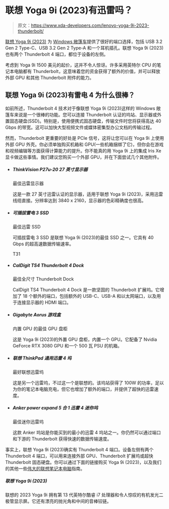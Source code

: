 # 联想 Yoga 9i (2023)有迅雷吗？

> 原文：<https://www.xda-developers.com/lenovo-yoga-9i-2023-thunderbolt/>

[联想 Yoga 9i (2023)](https://www.xda-developers.com/lenovo-yoga-9i-2023/) 为 [Windows 敞篷车](https://www.xda-developers.com/best-convertible-laptops/)提供了很好的端口选择，包括 USB 3.2 Gen 2 Type-C、USB 3.2 Gen 2 Type-A 和一个耳机插孔。联想 Yoga 9i (2023)也有两个 Thunderbolt 4 端口，都位于设备的左侧。

考虑到 Yoga 9i 1500 美元的起价，这并不令人惊讶。许多采用英特尔 CPU 的笔记本电脑都有 Thunderbolt，这意味着您的资金获得了额外的价值，并可以释放外部 GPU 和其他 Thunderbolt 附件的能力。

## 联想 Yoga 9i (2023)有雷电 4 为什么很棒？

如前所述，Thunderbolt 4 技术对于像联想 Yoga 9i (2023)这样的 Windows 敞篷车来说是一个很棒的功能。您可以连接 Thunderbolt 认证的坞站、显示器或外置固态硬盘(SSD)。特别是，使用便携式固态硬盘，传输文件时您将获得高达 40 Gbps 的带宽。这可以加快大型视频文件或媒体密集型办公文档的传输过程。

然而，Thunderbolt 更重要的好处是 PCIe 信号，这将让您可以在 Yoga 9i 上使用外部 GPU 外壳。你必须单独购买机箱和 GPU(一些机箱捆绑了它)，但你会在游戏和视频编辑等方面获得计算能力的提升。你不能真的用 Yoga 9i 上的集成 Iris Xe 显卡做这些事情。我们建议您购买一个外部 GPU，并在下面尝试几个其他附件。

*   ##### ThinkVision P27u-20 27 英寸显示器

    最佳迅雷显示器

    这是一款 27 英寸迅雷认证的显示器，适用于联想 Yoga 9i (2023)，采用迅雷线缆直接。分辨率达到 3840 x 2160，显示器的色彩精确度也很高。

*   ##### 可插拔雷电 3 SSD

    最佳迅雷 SSD

    可插拔雷电 3 SSD 是联想 Yoga 9i (2023)的最佳 SSD 之一。它具有 40 Gbps 的超高速数据传输速率。

    T31
*   ##### CalDigit TS4 Thunderbolt 4 Dock

    最佳全尺寸 Thunderbolt Dock

    CalDigit TS4 Thunderbolt 4 Dock 是一款坚固的 Thunderbolt 扩展坞。它增加了 18 个额外的端口，包括额外的 USB-C、USB-A 和以太网端口，以及用于连接显示器的 HDMI 端口。

*   ##### Gigabyte Aorus 游戏盒

    内置 GPU 的最佳 GPU 盘柜

    这是 Yoga 9i (2023)的外置 GPU 盘柜，内置一个 GPU。它配备了 Nvidia GeForce RTX 3080 GPU 和一个 500 瓦 PSU 的机箱。

*   ##### 联想 ThinkPad 通用迅雷 4 坞

    最好联想迅雷坞

    这是另一个迅雷坞，不过这一个是联想的。该坞站获得了 100W 的功率，足以为你的笔记本电脑充电，但它也增加了额外的端口，并提供了超快的迅雷速度。

*   ##### Anker power expand 5 合 1 迅雷 4 迷你坞

    最佳迷你迅雷坞

    这款 Anker 坞站是你能买到的最小的迅雷 4 坞站之一。你仍然可以通过端口和下游的 Thunderbolt 获得快速的数据传输速度。

事实上，联想 Yoga 9i (2023)确实有 Thunderbolt 4 端口。设备左侧有两个 Thunderbolt 4 端口，可以用来连接外部 GPU、Thunderbolt 扩展坞或超快 Thunderbolt 固态硬盘。你可以通过下面的链接购买 Yoga 9i (2023)，以及我们的其他一些[伟大的联想笔记本电脑](https://www.xda-developers.com/best-lenovo-laptops/)指南。

##### 联想 Yoga 9i (2023)

联想的 2023 Yoga 9i 拥有第 13 代英特尔酷睿 i7 处理器和令人惊叹的有机发光二极管显示屏。它还有漂亮的抛光角和中间的音棒铰链。